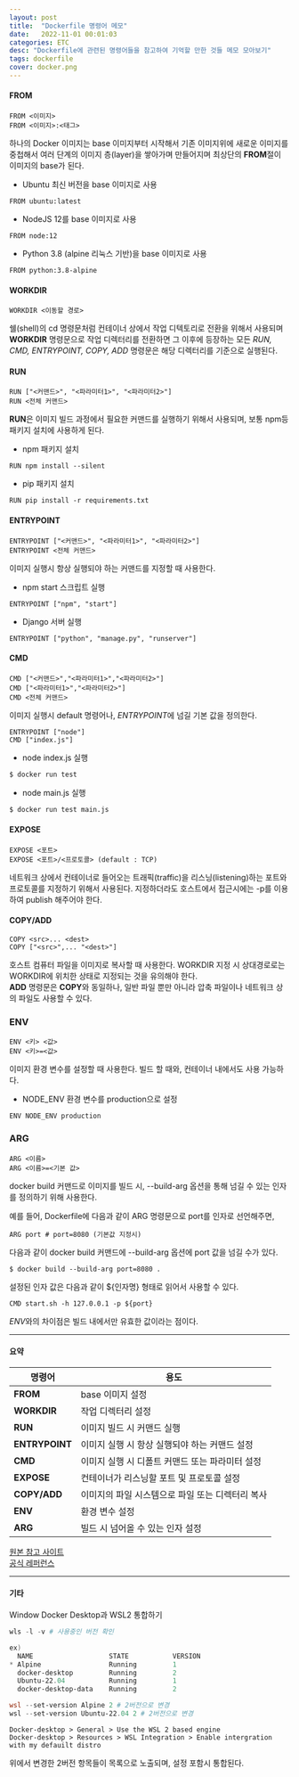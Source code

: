 ```yaml
---
layout: post
title:  "Dockerfile 명령어 메모"
date:   2022-11-01 00:01:03
categories: ETC
desc: "Dockerfile에 관련된 명령어들을 참고하여 기억할 만한 것들 메모 모아보기"
tags: dockerfile
cover: docker.png
---
```


#### FROM

```
FROM <이미지>
FROM <이미지>:<태그>
```

하나의 Docker 이미지는 base 이미지부터 시작해서 기존 이미지위에 새로운 이미지를 중첩해서 여러 단계의 이미지 층(layer)을 쌓아가며 만들어지며 최상단의 **FROM**절이 이미지의 base가 된다.

- Ubuntu 최신 버전을 base 이미지로 사용
```
FROM ubuntu:latest
```

- NodeJS 12를 base 이미지로 사용
```
FROM node:12
```

- Python 3.8 (alpine 리눅스 기반)을 base 이미지로 사용
```
FROM python:3.8-alpine
```

#### WORKDIR 

```
WORKDIR <이동할 경로>
```

쉘(shell)의 cd 명령문처럼 컨테이너 상에서 작업 디텍토리로 전환을 위해서 사용되며 **WORKDIR** 명령문으로 작업 디렉터리를 전환하면 그 이후에 등장하는 모든 *RUN, CMD, ENTRYPOINT, COPY, ADD* 명령문은 해당 디렉터리를 기준으로 실행된다.

#### RUN 

```
RUN ["<커맨드>", "<파라미터1>", "<파라미터2>"]
RUN <전체 커맨드>
```

**RUN**은 이미지 빌드 과정에서 필요한 커맨드를 실행하기 위해서 사용되며, 보통 npm등 패키지 설치에 사용하게 된다.

- npm 패키지 설치
```
RUN npm install --silent
```

- pip 패키지 설치
```
RUN pip install -r requirements.txt
```

#### ENTRYPOINT 

```
ENTRYPOINT ["<커맨드>", "<파라미터1>", "<파라미터2>"]
ENTRYPOINT <전체 커맨드>
```

이미지 실행시 항상 실행되야 하는 커맨드를 지정할 때 사용한다.

- npm start 스크립트 실행
```
ENTRYPOINT ["npm", "start"]
```

- Django 서버 실행
```
ENTRYPOINT ["python", "manage.py", "runserver"]
```

#### CMD 

```
CMD ["<커맨드>","<파라미터1>","<파라미터2>"]
CMD ["<파라미터1>","<파라미터2>"]
CMD <전체 커맨드>
```

이미지 실행시 default 명령어나, *ENTRYPOINT*에 넘길 기본 값을 정의한다.

```
ENTRYPOINT ["node"]
CMD ["index.js"]
```

- node index.js 실행
```bash
$ docker run test
```

- node main.js 실행
```bash
$ docker run test main.js
```

#### EXPOSE 

```
EXPOSE <포트>
EXPOSE <포트>/<프로토콜> (default : TCP)
```

네트워크 상에서 컨테이너로 들어오는 트래픽(traffic)을 리스닝(listening)하는 포트와 프로토콜를 지정하기 위해서 사용된다. 지정하더라도 호스트에서 접근시에는 -p를 이용하여 publish 해주어야 한다.

#### COPY/ADD

```
COPY <src>... <dest>
COPY ["<src>",... "<dest>"]
```

호스트 컴퓨터 파일을 이미지로 복사할 때 사용한다. WORKDIR 지정 시 상대경로로는 WORKDIR에 위치한 상태로 지정되는 것을 유의해야 한다.   
**ADD** 명령문은 **COPY**와 동일하나, 일반 파일 뿐만 아니라 압축 파일이나 네트워크 상의 파일도 사용할 수 있다.

### ENV

```
ENV <키> <값>
ENV <키>=<값>
```

이미지 환경 변수를 설정할 때 사용한다. 빌드 할 때와, 컨테이너 내에서도 사용 가능하다.

- NODE_ENV 환경 변수를 production으로 설정
```
ENV NODE_ENV production
```

### ARG

```
ARG <이름>
ARG <이름>=<기본 값>
```

docker build 커맨드로 이미지를 빌드 시, --build-arg 옵션을 통해 넘길 수 있는 인자를 정의하기 위해 사용한다.   

예를 들어, Dockerfile에 다음과 같이 ARG 명령문으로 port를 인자로 선언해주면,

```
ARG port # port=8080 (기본값 지정시)
```

다음과 같이 docker build 커맨드에 --build-arg 옵션에 port 값을 넘길 수가 있다.

```
$ docker build --build-arg port=8080 .
```

설정된 인자 값은 다음과 같이 ${인자명} 형태로 읽어서 사용할 수 있다.

```
CMD start.sh -h 127.0.0.1 -p ${port}
```

*ENV*와의 차이점은 빌드 내에서만 유효한 값이라는 점이다.

---

#### 요약

|명령어|용도|
|----|----|
|**FROM**|base 이미지 설정|
|**WORKDIR**|작업 디렉터리 설정|
|**RUN**|이미지 빌드 시 커맨드 실행|
|**ENTRYPOINT**|이미지 실행 시 항상 실행되야 하는 커맨드 설정|
|**CMD**|이미지 실행 시 디폴트 커맨드 또는 파라미터 설정|
|**EXPOSE**|컨테이너가 리스닝할 포트 및 프로토콜 설정|
|**COPY/ADD**|이미지의 파일 시스템으로 파일 또는 디렉터리 복사|
|**ENV**|환경 변수 설정|
|**ARG**|빌드 시 넘어올 수 있는 인자 설정|

   
[원본 참고 사이트][link]   
[공식 레퍼런스][link2]

---

#### 기타

Window Docker Desktop과 WSL2 통합하기


```powershell
wls -l -v # 사용중인 버전 확인

ex)
  NAME                   STATE           VERSION
* Alpine                 Running         1
  docker-desktop         Running         2
  Ubuntu-22.04           Running         1
  docker-desktop-data    Running         2

wsl --set-version Alpine 2 # 2버전으로 변경
wsl --set-version Ubuntu-22.04 2 # 2버전으로 변경
```

`Docker-desktop > General > Use the WSL 2 based engine`   
`Docker-desktop > Resources > WSL Integration > Enable intergration with my defauilt distro`

위에서 변경한 2버전 항목들이 목록으로 노출되며, 설정 포함시 통합된다.


[link]: https://www.daleseo.com/dockerfile/
[link2]: https://docs.docker.com/engine/reference/builder/
